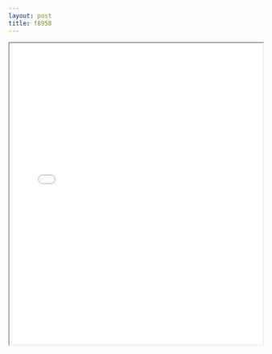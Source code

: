 ```yaml
---
layout: post
title: f8958
---
```


<div class="pdf-container">
<iframe src="/ea/assets/pdfs/f8958.pdf" height="600" width="100%" allowFullScreen="true"></iframe>
</div>

